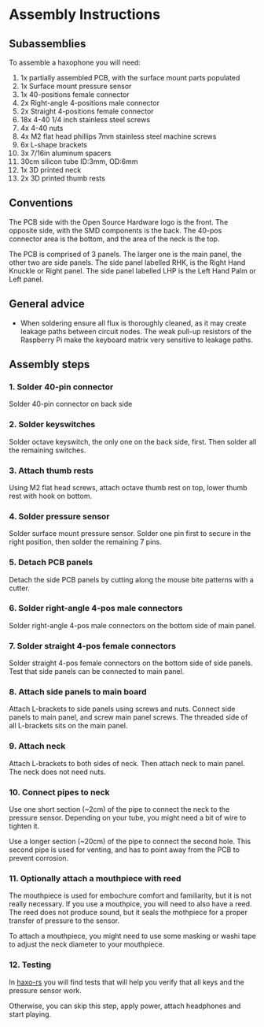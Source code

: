 
# Assembly Instructions

## Subassemblies

To assemble a haxophone you will need:

1. 1x partially assembled PCB, with the surface mount parts populated
2. 1x Surface mount pressure sensor
3. 1x 40-positions female connector
4. 2x Right-angle 4-positions male connector 
5. 2x Straight 4-positions female connector 
6. 18x 4-40 1/4 inch stainless steel screws
7. 4x 4-40 nuts
8. 4x M2 flat head phillips 7mm stainless steel machine screws
9. 6x L-shape brackets
10. 3x 7/16in aluminum spacers
11. 30cm silicon tube ID:3mm, OD:6mm
12. 1x 3D printed neck
13. 2x 3D printed thumb rests

## Conventions

The PCB side with the Open Source Hardware logo is the front.
The opposite side, with the SMD components is the back.
The 40-pos connector area is the bottom, and the area of the neck is the top.

The PCB is comprised of 3 panels.  The larger one is the main panel, the other
two are side panels.  The side panel labelled RHK, is the Right Hand Knuckle or
Right panel.  The side panel labelled LHP is the Left Hand Palm or Left panel.

## General advice

* When soldering ensure all flux is thoroughly cleaned, as it may create leakage paths between circuit nodes.  The weak pull-up resistors of the Raspberry Pi make the keyboard matrix very sensitive to leakage paths.

## Assembly steps

### 1. Solder 40-pin connector

Solder 40-pin connector on back side

### 2. Solder keyswitches

Solder octave keyswitch, the only one on the back side, first.
Then solder all the remaining switches.

### 3. Attach thumb rests

Using M2 flat head screws, attach octave thumb rest on top, lower thumb rest
with hook on bottom.

### 4. Solder pressure sensor

Solder surface mount pressure sensor.  Solder one pin first to secure in the right position, then solder the remaining 7 pins.

### 5. Detach PCB panels

Detach the side PCB panels by cutting along the mouse bite patterns with a cutter.

### 6. Solder right-angle 4-pos male connectors

Solder right-angle 4-pos male connectors on the bottom side of main panel.

### 7. Solder straight 4-pos female connectors

Solder straight 4-pos female connectors on the bottom side of side panels.
Test that side panels can be connected to main panel.

### 8. Attach side panels to main board

Attach L-brackets to side panels using screws and nuts.  Connect side panels to main panel, and screw main panel screws.  The threaded side of all L-brackets sits on the main panel.

### 9. Attach neck

Attach L-brackets to both sides of neck.  Then attach neck to main panel.  The neck does not need nuts.

### 10. Connect pipes to neck 

Use one short section (~2cm) of the pipe to connect the neck to the pressure sensor.  Depending on your tube, you might need a bit of wire to tighten it.

Use a longer section (~20cm) of the pipe to connect the second hole.  This second pipe is used for venting, and has to point away from the PCB to prevent corrosion.

### 11. Optionally attach a mouthpiece with reed

The mouthpiece is used for embochure comfort and familiarity, but it is not really necessary.  If you use a mouthpice, you will need to also have a reed.  The reed does not produce sound, but it seals the mothpiece for a proper transfer of pressure to the sensor.

To attach a mouthpiece, you might need to use some masking or washi tape to adjust the neck diameter to your mouthpiece.

### 12. Testing

In [haxo-rs](https://github.com/jcard0na/haxo-rs#testing) you will find tests that will help you verify that all keys and the pressure sensor work.

Otherwise, you can skip this step, apply power, attach headphones and start playing.
